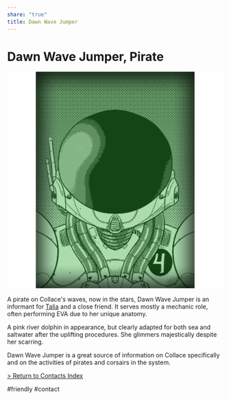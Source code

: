 ```yaml
---
share: "true"
title: Dawn Wave Jumper
---
```

# Dawn Wave Jumper, Pirate  
  
![500x500](../Attachments/DawnWaveJumper.png)  
  
A pirate on Collace's waves, now in the stars, Dawn Wave Jumper is an informant for [Talia](../Crew/TaliaFinlay.md) and a close friend. It serves mostly a mechanic role, often performing EVA due to her unique anatomy.  
  
A pink river dolphin in appearance, but clearly adapted for both sea and saltwater after the uplifting procedures. She glimmers majestically despite her scarring.    
  
Dawn Wave Jumper is a great source of information on Collace specifically and on the activities of pirates and corsairs in the system.  
  
[> Return to Contacts Index](./index.md)  
  
#friendly #contact